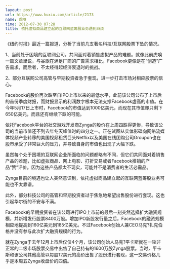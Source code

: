 ```yaml
---
layout: post
url: https://www.huxiu.com/article/2173
name: 虎嗅
time: 2012-07-30 07:28
title: 依托虚拟商品建立起的互联网蓝筹股业务遇到麻烦
---
```

《纽约时报》最近一篇报道，分析了当前几支著名科技/互联网股票下坠的情况。

1、当前处于困境的互联网公司，共同面对着销售虚拟产品的难题。就像此前虎嗅一篇文章里说，与谷歌在满足厂商的广告需求相比，Facebook更像是在“创造”广告需求，而后者，不太经得起经济衰退时的挑战。

2、部分互联网公司高管与早期投资者急于套现，进一步打击市场对相应股票的信心。

Facebook的股价再次跌至自IPO上市以来的最低水平，此前该公司公布了上市后的首份季度财报，而财报显示的利润数字根本无法支撑Facebook虚高的市值。在今年5月17日上市时，Facebook的市值达到1000亿美元，而现在其市值却只剩下650亿美元，而且还有继续下跌的可能。

依托Facebook平台的社交游戏开发商Zynga的股价在上周四跌得更惨，导致该公司的当前市值还不到去年冬天峰值时的四分之一。正在试图从实体影碟向网络流媒体视频产业转移的美国视频租赁巨头Netflix以及美国在线团购公司Groupon也在股市承受了非常巨大的压力，并导致自身的市值也出现了大幅下跌。

虽然每个处于困境的互联网企业所面临的问题都略有不同，但它们共同面对着销售产品的难题，比如虚拟商品、网上电影、打折交易或者Facebook推销的产品“赞”评价。因为这些产品都太不现实，可能并不是消费者的生活必需品。

Zynga目前的境遇也让人突然意识到，依托虚拟商品建立起的互联网蓝筹股业务可能也不太靠谱。

此外，部分科技公司的高管和早期投资者过于焦急地希望出售股份进行套现。这也引起华尔街的不安与不满。

Facebook的早期投资者在该公司进行IPO上市前的最后一刻突然选择扩大融资规模，并新增发行股票8400万股。增加IPO新股发行量之后，Facebook的融资规模相应地提高到160亿美元到185亿美元。不过Facebook创始人兼CEO马克?扎克伯格并没有参与此次扩大融资规模的行为。

就在Zynga于去年12月上市后仅仅4个月，该公司创始人马克?平卡斯就在一轮非正常的二级市场股票交易中出售了自己持有的1600万股Zynga股票。当时，平卡斯和该公司其他高管以每股12美元的高价出售了股份进行套现，这一交易价格几乎是本周五Zynga收盘价的四倍。

